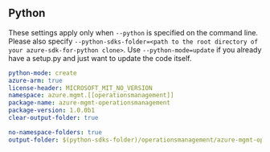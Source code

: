 ## Python

These settings apply only when `--python` is specified on the command line.
Please also specify `--python-sdks-folder=<path to the root directory of your azure-sdk-for-python clone>`.
Use `--python-mode=update` if you already have a setup.py and just want to update the code itself.

``` yaml $(python)
python-mode: create
azure-arm: true
license-header: MICROSOFT_MIT_NO_VERSION
namespace: azure.mgmt.[[operationsmanagement]]
package-name: azure-mgmt-operationsmanagement
package-version: 1.0.0b1
clear-output-folder: true
```

``` yaml $(python) 
no-namespace-folders: true
output-folder: $(python-sdks-folder)/operationsmanagement/azure-mgmt-operationsmanagement/azure/mgmt/operationsmanagement
```
